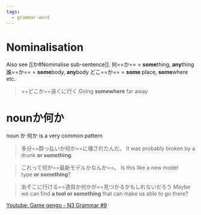 ```yaml
---
tags:
  - grammar-word
---
```

# Nominalisation
Also see [[か#Nominalise sub-sentence]]. 
何==か== = **some**thing, **any**thing
誰==か== = **some**body, **any**body
どこ==か== = **some** place, **some**where
etc.

>==どこか==遠くに行く
>Going **somewhere** far away

# nounか何か
noun か 何か is a very common pattern
>多分==酔っ払いか何か==に壊されたんだ。
>It was probably broken by a drunk **or something**.

>これって何が==最新モデルかなんか==。
>Is this like a new model type **or something**?

>あそこに行ける==道具か何かが==見つかるかもしれないだろう
>Maybe we can find **a tool or something** that can make us able to go there?

[Youtube: Game gengo - N3 Grammar #9](https://www.youtube.com/watch?v=3X-6xXxT7OY&list=PLT12i1gB38HH05kQq3hOGRWiMjtyRsrtc&index=10)